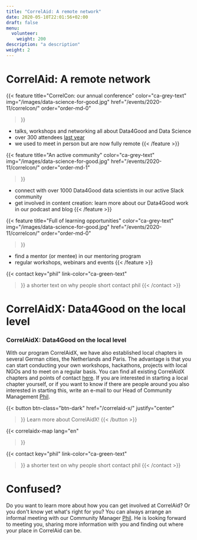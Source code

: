 ```yaml
---
title: "CorrelAid: A remote network"
date: 2020-05-10T22:01:56+02:00
draft: false
menu:
  volunteer:
    weight: 200
description: "a description"
weight: 2
---
```


# CorrelAid: A remote network

{{< feature 
    title="CorrelCon: our annual conference" 
    color="ca-grey-text"
    img="/images/data-science-for-good.jpg"
    href="/events/2020-11/correlcon/"
    order="order-md-0"
>}}
- talks, workshops and networking all about Data4Good and Data Science
- over 300 attendees [last year](/events/2020-11/correlcon/)
- we used to meet in person but are now fully remote
{{< /feature >}}

{{< feature 
    title="An active community" 
    color="ca-grey-text"
    img="/images/data-science-for-good.jpg"
    href="/events/2020-11/correlcon/"
    order="order-md-1"
>}}
- connect with over 1000 Data4Good data scientists in our active Slack community
- get involved in content creation: learn more about our Data4Good work in our podcast and blog
{{< /feature >}}

{{< feature 
    title="Full of learning opportunities" 
    color="ca-grey-text"
    img="/images/data-science-for-good.jpg"
    href="/events/2020-11/correlcon/"
    order="order-md-0"
>}}
- find a mentor (or mentee) in our mentoring program
- regular workshops, webinars and events
{{< /feature >}}

{{< contact
    key="phil"
    link-color="ca-green-text"
>}}
a shorter text on why people short contact phil 
{{< /contact >}}



# CorrelAidX: Data4Good on the local level


### CorrelAidX: Data4Good on the local level
With our program CorrelAidX, we have also established local chapters in several German cities, the Netherlands and Paris. The advantage is that you can start conducting your own workshops, hackathons, projects with local NGOs and to meet on a regular basis. You can find all existing CorrelAidX chapters and points of contact [here](/en/correlaid-x).
If you are interested in starting a local chapter yourself, or if you want to know if there are people around you also interested in starting this, write an e-mail to our Head of Community Management [Phil](mailto:phil.b@correlaid.org). 

{{< button 
    btn-class="btn-dark"
    href="/correlaid-x/"
    justify="center"
>}}
Learn more about CorrelAidX!
{{< /button >}}

{{< correlaidx-map 
    lang="en"
>}}

{{< contact
    key="phil"
    link-color="ca-green-text"
>}}
a shorter text on why people short contact phil 
{{< /contact >}}





# Confused?
Do you want to learn more about how you can get involved at CorrelAid? Or you don't know yet what's right for you? You can always arrange an informal meeting with our Community Manager [Phil](mailto:phil.b@correlaid.org). He is looking forward to meeting you, sharing more information with you and finding out where your place in CorrelAid can be.
